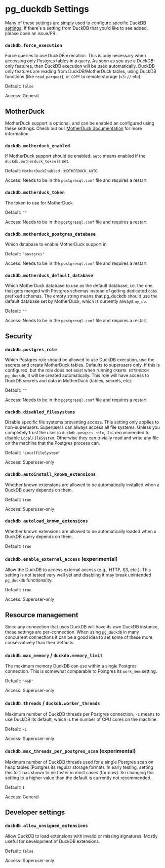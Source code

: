 # pg_duckdb Settings

Many of these settings are simply used to configure specific [DuckDB settings](https://duckdb.org/docs/configuration/overview.html). If there's a setting from DuckDB that you'd like to see added, please open an issue/PR.

### `duckdb.force_execution`

Force queries to use DuckDB execution. This is only necessary when accessing only Postgres tables in a query. As soon as you use a DuckDB-only features, then DuckDB execution will be used automatically. DuckDB-only features are reading from DuckDB/MotherDuck tables, using DuckDB functions (like `read_parquet`), or `COPY` to remote storage (`s3://` etc).

Default: `false`

Access: General

## MotherDuck

MotherDuck support is optional, and can be enabled an configured using these settings. Check out our [MotherDuck documentation](motherduck.md) for more information.

### `duckdb.motherduck_enabled`

If MotherDuck support should be enabled. `auto` means enabled if the `duckdb.motherduck_token` is set.

Default: `MotherDuckEnabled::MOTHERDUCK_AUTO`

Access: Needs to be in the `postgresql.conf` file and requires a restart

### `duckdb.motherduck_token`

The token to use for MotherDuck

Default: `""`

Access: Needs to be in the `postgresql.conf` file and requires a restart

### `duckdb.motherduck_postgres_database`

Which database to enable MotherDuck support in

Default: `"postgres"`

Access: Needs to be in the `postgresql.conf` file and requires a restart

### `duckdb.motherduck_default_database`

Which MotherDuck database to use as the default database, i.e. the one that
gets merged with Postgres schemas instead of getting dedicated `ddb$` prefixed
schemas. The empty string means that pg_duckdb should use the default database
set by MotherDuck, which is currently always `my_db`.

Default: `""`

Access: Needs to be in the `postgresql.conf` file and requires a restart

## Security

### `duckdb.postgres_role`

Which Postgres role should be allowed to use DuckDB execution, use the secrets and create MotherDuck tables. Defaults to superusers only. If this is configured, but the role does not exist when running `CREATE EXTENSION pg_duckdb`, it will be created automatically. This role will have access to DuckDB secrets and data in MotherDuck (tables, secrets, etc).

Default: `""`

Access: Needs to be in the `postgresql.conf` file and requires a restart

### `duckdb.disabled_filesystems`

Disable specific file systems preventing access. This setting only applies to non-superusers. Superusers can always access all file systems. Unless you completely trust the user in `duckdb.posgres_role`, it is recommended to disable `LocalFileSystem`. Otherwise they can trivially read and write any file on the machine that the Postgres process can.

Default: `"LocalFileSystem"`

Access: Superuser-only

### `duckdb.autoinstall_known_extensions`

Whether known extensions are allowed to be automatically installed when a DuckDB query depends on them.

Default: `true`

Access: Superuser-only

### `duckdb.autoload_known_extensions`

Whether known extensions are allowed to be automatically loaded when a DuckDB query depends on them.

Default: `true`

### `duckdb.enable_external_access` (experimental)

Allow the DuckDB to access external access (e.g., HTTP, S3, etc.). This setting is not tested very well yet and disabling it may break unintended `pg_duckdb` functionality.

Default: `true`

Access: Superuser-only

## Resource management

Since any connection that uses DuckDB will have its own DuckDB instance, these settings are per-connection. When using `pg_duckdb` in many concurrent connections it can be a good idea to set some of these more conservatively than their defaults.

### `duckdb.max_memory` / `duckdb.memory_limit`

The maximum memory DuckDB can use within a single Postgres connection. This is somewhat comparable to Postgres its `work_mem` setting.

Default: `"4GB"`

Access: Superuser-only

### `duckdb.threads` / `duckdb.worker_threads`

Maximum number of DuckDB threads per Postgres connection. `-1` means to use DuckDB its default, which is the number of CPU cores on the machine.

Default: `-1`

Access: Superuser-only

### `duckdb.max_threads_per_postgres_scan` (experimental)

Maximum number of DuckDB threads used for a single Postgres scan on heap tables (Postgres its regular storage format). In early testing, setting this to `1` has shown to be faster in most cases (for now). So changing this setting to a higher value than the default is currently not recommended.

Default: `1`

Access: General

## Developer settings

### `duckdb.allow_unsigned_extensions`

Allow DuckDB to load extensions with invalid or missing signatures. Mostly useful for development of DuckDB extensions.

Default: `false`

Access: Superuser-only
